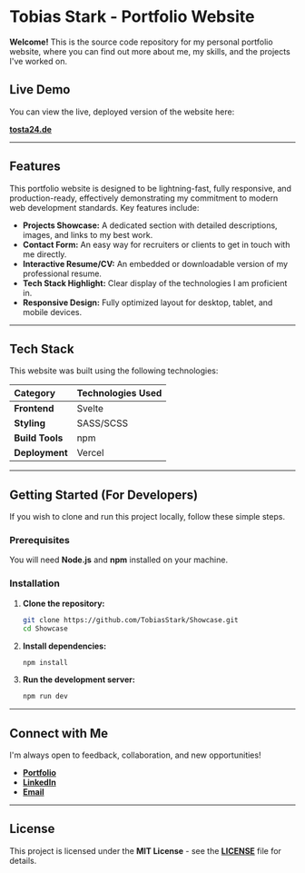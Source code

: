 # Tobias Stark - Portfolio Website

**Welcome!** This is the source code repository for my personal portfolio website, where you can find out more about me, my skills, and the projects I've worked on.

## Live Demo

You can view the live, deployed version of the website here:

[**tosta24.de**](https://tosta24.de)

---

## Features

This portfolio website is designed to be lightning-fast, fully responsive, and production-ready,
effectively demonstrating my commitment to modern web development standards. Key features include:

* **Projects Showcase:** A dedicated section with detailed descriptions, images, and links to my best work.
* **Contact Form:** An easy way for recruiters or clients to get in touch with me directly.
* **Interactive Resume/CV:** An embedded or downloadable version of my professional resume.
* **Tech Stack Highlight:** Clear display of the technologies I am proficient in.
* **Responsive Design:** Fully optimized layout for desktop, tablet, and mobile devices.

---

## Tech Stack

This website was built using the following technologies:

| Category | Technologies Used |
| :--- | :--- |
| **Frontend** | Svelte |
| **Styling** | SASS/SCSS |
| **Build Tools** | npm |
| **Deployment** | Vercel |

---

## Getting Started (For Developers)

If you wish to clone and run this project locally, follow these simple steps.

### Prerequisites

You will need **Node.js** and **npm** installed on your machine.

### Installation

1.  **Clone the repository:**
    ```bash
    git clone https://github.com/TobiasStark/Showcase.git
    cd Showcase
    ```

2.  **Install dependencies:**
    ```bash
    npm install
    ```

3.  **Run the development server:**
    ```bash
    npm run dev
    ```

---

## Connect with Me

I'm always open to feedback, collaboration, and new opportunities!

* [**Portfolio**](https://tosta24.de)
* [**LinkedIn**](https://www.linkedin.com/in/tobias-stark-31aa271a1)
* [**Email**](mailto:tobiasmailphone@gmail.com)

---

## License

This project is licensed under the **MIT License** - see the [**LICENSE**](LICENSE) file for details.